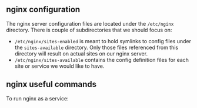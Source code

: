 ## nginx configuration
The nginx server configuration files are located under the `/etc/nginx` directory. There is couple of subdirectories that we should focus on:
* `/etc/nginx/sites-enabled` is meant to hold symlinks to config files under the `sites-available` directory. Only those files referenced from this directory will result on actual sites on our nginx server.
* `/etc/nginx/sites-available` contains the config definition files for each site or service we would like to have.

## nginx useful commands
To run nginx as a service:

